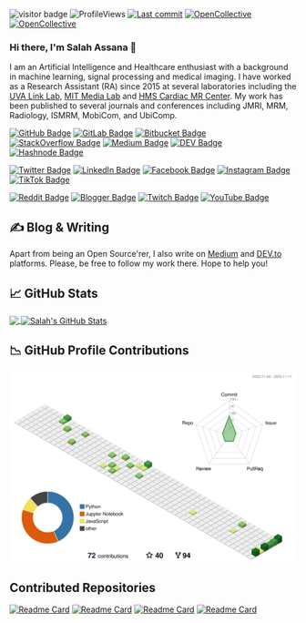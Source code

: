 ![visitor badge](https://visitor-badge.laobi.icu/badge?page_id=SalahAssana.visitor-badge)
![ProfileViews](https://komarev.com/ghpvc/?username=SalahAssana)
[![Last commit](https://img.shields.io/github/last-commit/mida-project/prototype-multi-modality-assistant?style=flat-square)](https://github.com/SalahAssana/SalahAssana/commits/main)
[![OpenCollective](https://opencollective.com/oppr/backers/badge.svg?style=flat-square)](#backers)
[![OpenCollective](https://opencollective.com/oppr/sponsors/badge.svg?style=flat-square)](#sponsors)

### Hi there, I'm Salah Assana 👋

I am an Artificial Intelligence and Healthcare enthusiast with a background in machine learning, signal processing and medical imaging. I have worked as a Research Assistant (RA) since 2015 at several laboratories including the [UVA Link Lab](https://engineering.virginia.edu/link-lab), [MIT Media Lab](https://www.media.mit.edu/) and [HMS Cardiac MR Center](https://cardiacmr.hms.harvard.edu/). My work has been published to several journals and conferences including JMRI, MRM, Radiology, ISMRM, MobiCom, and UbiComp.

[![GitHub Badge](https://img.shields.io/badge/GitHub-100000?style=for-the-badge&logo=github&logoColor=white)](https://github.com/SalahAssana)
[![GitLab Badge](https://img.shields.io/badge/GitLab-330F63?style=for-the-badge&logo=gitlab&logoColor=white)](https://gitlab.com/SalahAssana)
[![Bitbucket Badge](https://img.shields.io/badge/Bitbucket-330F63?style=for-the-badge&logo=bitbucket&logoColor=white)](https://bitbucket.org/)
[![StackOverflow Badge](https://img.shields.io/badge/Stack_Overflow-FE7A16?style=for-the-badge&logo=stack-overflow&logoColor=white)](https://stackoverflow.com/users/7297767/salah-assana)
[![Medium Badge](https://img.shields.io/badge/Medium-12100E?style=for-the-badge&logo=medium&logoColor=white)](https://medium.com/@SalahAssana)
[![DEV Badge](https://img.shields.io/badge/dev.to-0A0A0A?style=for-the-badge&logo=dev.to&logoColor=white)](https://dev.to/)
[![Hashnode Badge](https://img.shields.io/badge/Hashnode-2962FF?style=for-the-badge&logo=hashnode&logoColor=white)](
https://hashnode.com/@SalahAssana)

[![Twitter Badge](https://img.shields.io/badge/Twitter-1DA1F2?style=for-the-badge&logo=twitter&logoColor=white)](https://twitter.com/)
[![LinkedIn Badge](https://img.shields.io/badge/LinkedIn-0077B5?style=for-the-badge&logo=linkedin&logoColor=white)](https://www.linkedin.com/in/SalahAssana/)
[![Facebook Badge](https://img.shields.io/badge/Facebook-1877F2?style=for-the-badge&logo=facebook&logoColor=white)](https://www.facebook.com/)
[![Instagram Badge](https://img.shields.io/badge/Instagram-E4405F?style=for-the-badge&logo=instagram&logoColor=white)](https://www.instagram.com/)
[![TikTok Badge](https://img.shields.io/badge/TikTok-000000?style=for-the-badge&logo=tiktok&logoColor=white)](https://www.tiktok.com/)

[![Reddit Badge](https://img.shields.io/badge/Reddit-FF4500?style=for-the-badge&logo=reddit&logoColor=white)](https://www.reddit.com/)
[![Blogger Badge](https://img.shields.io/badge/Blogger-FF5722?style=for-the-badge&logo=blogger&logoColor=white)](https://blogspot.com/)
[![Twitch Badge](https://img.shields.io/badge/Twitch-9146FF?style=for-the-badge&logo=twitch&logoColor=white)](https://www.twitch.tv/)
[![YouTube Badge](https://img.shields.io/badge/YouTube-FF0000?style=for-the-badge&logo=youtube&logoColor=white)](https://www.youtube.com/channel/)
<!-- [![Mastodon Follow](https://img.shields.io/mastodon/follow/888781?style=for-the-badge)](https://mastodon.social/) -->

## &#x270d; Blog & Writing

Apart from being an Open Source'rer, I also write on [Medium](https://medium.com/) and [DEV.to](https://dev.to/) platforms. Please, be free to follow my work there. Hope to help you!

## &#x1f4c8; GitHub Stats

<a href="https://github.com/SalahAssana/SalahAssana">
  <img height="200px" align="center" src="https://github-readme-stats.vercel.app/api/top-langs/?username=SalahAssana&layout=compact&langs_count=10&title_color=ffffff&text_color=c9cacc&icon_color=2bbc8a&bg_color=1d1f21" />
</a>
<a href="https://github.com/SalahAssana/SalahAssana">
  <img height="200px" align="center" src="https://github-readme-stats.vercel.app/api?username=SalahAssana&show_icons=true&line_height=27&count_private=true&title_color=ffffff&text_color=c9cacc&icon_color=2bbc8a&bg_color=1d1f21" alt="Salah's GitHub Stats" />
</a>

## &#x1f4c9; GitHub Profile Contributions

![](./profile-3d-contrib/profile-green-animate.svg)

## Contributed Repositories

[![Readme Card](https://github-readme-stats.vercel.app/api/pin/?username=HMS-CardiacMR&repo=MyoMapNet)](https://github.com/HMS-CardiacMR/MyoMapNet)
[![Readme Card](https://github-readme-stats.vercel.app/api/pin/?username=HMS-CardiacMR&repo=RealTimeCine)](https://github.com/HMS-CardiacMR/RealTimeCine)
[![Readme Card](https://github-readme-stats.vercel.app/api/pin/?username=HMS-CardiacMR&repo=REGAIN)](https://github.com/HMS-CardiacMR/REGAIN)
[![Readme Card](https://github-readme-stats.vercel.app/api/pin/?username=HMS-CardiacMR&repo=CineROI)](https://github.com/HMS-CardiacMR/CineROI)

<!-- ## &#x1f4c9; CodersRank Stats

<img
  src="https://cr-skills-chart-widget.azurewebsites.net/api/api?username=SalahAssana&skills=Apex,C,C++,CSS,HTML,JSON,Java,JavaScript,Less,MATLAB,Makefile,PHP,Python,SCSS,Shell&show-other-skills=true"
/>

<img
  src="https://cr-ss-service.azurewebsites.net/api/ScreenShot?widget=activity&username=SalahAssana&labels=true"
/>

<img
  src="https://cr-ss-service.azurewebsites.net/api/ScreenShot?widget=summary&username=SalahAssana&badges=3&show-avatar=false&style=--header-bg-color:%23000;--border-radius:10px"
/>
 -->
